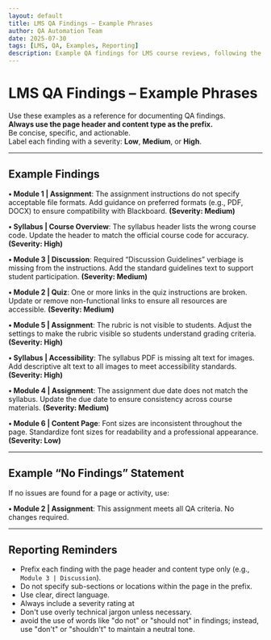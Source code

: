```yaml
---
layout: default
title: LMS QA Findings – Example Phrases
author: QA Automation Team
date: 2025-07-30
tags: [LMS, QA, Examples, Reporting]
description: Example QA findings for LMS course reviews, following the required reporting format.
---
```


# LMS QA Findings – Example Phrases

Use these examples as a reference for documenting QA findings.  
**Always use the page header and content type as the prefix.**  
Be concise, specific, and actionable.  
Label each finding with a severity: **Low**, **Medium**, or **High**.

---

## Example Findings

**• Module 1 | Assignment**: The assignment instructions do not specify acceptable file formats. Add guidance on preferred formats (e.g., PDF, DOCX) to ensure compatibility with Blackboard. **(Severity: Medium)**

**• Syllabus | Course Overview**: The syllabus header lists the wrong course code. Update the header to match the official course code for accuracy. **(Severity: High)**

**• Module 3 | Discussion**: Required “Discussion Guidelines” verbiage is missing from the instructions. Add the standard guidelines text to support student participation. **(Severity: Medium)**

**• Module 2 | Quiz**: One or more links in the quiz instructions are broken. Update or remove non-functional links to ensure all resources are accessible. **(Severity: Medium)**

**• Module 5 | Assignment**: The rubric is not visible to students. Adjust the settings to make the rubric visible so students understand grading criteria. **(Severity: High)**

**• Syllabus | Accessibility**: The syllabus PDF is missing alt text for images. Add descriptive alt text to all images to meet accessibility standards. **(Severity: High)**

**• Module 4 | Assignment**: The assignment due date does not match the syllabus. Update the due date to ensure consistency across course materials. **(Severity: Medium)**

**• Module 6 | Content Page**: Font sizes are inconsistent throughout the page. Standardize font sizes for readability and a professional appearance. **(Severity: Low)**

---

## Example “No Findings” Statement

If no issues are found for a page or activity, use:

**• Module 2 | Assignment**: This assignment meets all QA criteria. No changes required.

---

## Reporting Reminders

- Prefix each finding with the page header and content type only (e.g., `Module 3 | Discussion`).
- Do not specify sub-sections or locations within the page in the prefix.
- Use clear, direct language.
- Always include a severity rating at
- Don't use overly technical jargon unless necessary.
- avoid the use of words like "do not" or "should not" in findings; instead, use "don't" or "shouldn't" to maintain a neutral tone.
